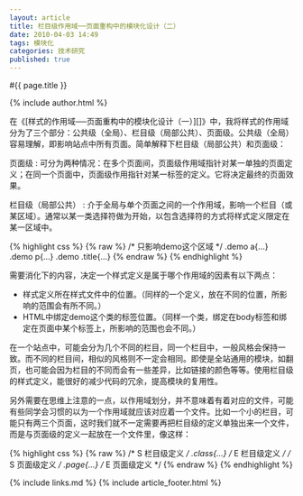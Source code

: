 ```yaml
---
layout: article
title: 栏目级作用域──页面重构中的模块化设计（二）
date: 2010-04-03 14:49
tags: 模块化
categories: 技术研究
published: true
---
```


#{{ page.title }}

{% include author.html %}

在《[样式的作用域──页面重构中的模块化设计（一）][]》中，我将样式的作用域分为了三个部分：公共级（全局）、栏目级（局部公共）、页面级。公共级（全局）容易理解，即影响站点中所有页面。简单解释下栏目级（局部公共）和页面级：

页面级
: 可分为两种情况：在多个页面间，页面级作用域指针对某一单独的页面定义；在同一个页面中，页面级作用指针对某一标签的定义。它将决定最终的页面效果。

栏目级（局部公共）
: 介于全局与单个页面之间的一个作用域，影响一个栏目（或某区域）。通常以某一类选择符做为开始，以包含选择符的方式将样式定义限定在某一区域中。

{% highlight css %}
{% raw %}
/* 只影响demo这个区域 */
.demo a{...}
.demo p{...}
.demo .title{...}
{% endraw %}
{% endhighlight %}

需要消化下的内容，决定一个样式定义是属于哪个作用域的因素有以下两点：

- 样式定义所在样式文件中的位置。（同样的一个定义，放在不同的位置，所影响的范围会有所不同。）
- HTML中绑定demo这个类的标签位置。（同样一个类，绑定在body标签和绑定在页面中某个标签上，所影响的范围也会不同。）

在一个站点中，可能会分为几个不同的栏目，同一个栏目中，一般风格会保持一致。而不同的栏目间，相似的风格则不一定会相同。即使是全站通用的模块，如翻页，也可能会因为栏目的不同而会有一些差异，比如链接的颜色等等。使用栏目级的样式定义，能很好的减少代码的冗余，提高模块的复用性。

另外需要在思维上注意的一点，以作用域划分，并不意味着有着对应的文件，可能有些同学会习惯的以为一个作用域就应该对应着一个文件。比如一个小的栏目，可能只有两三个页面，这时我们就不一定需要再把栏目级的定义单独出来一个文件，而是与页面级的定义一起放在一个文件里，像这样：

{% highlight css %}
{% raw %}
/* S 栏目级定义 */
.class{...}
/* E 栏目级定义 */
/* S 页面级定义 */
.page{...}
/* E 页面级定义 */
{% endraw %}
{% endhighlight %}

{% include links.md %}
{% include article_footer.html %}
